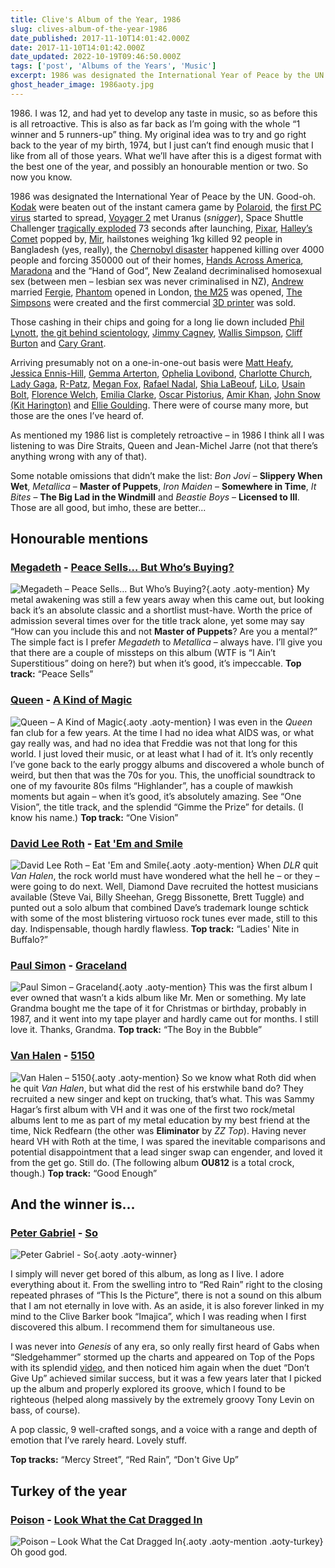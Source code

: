 ```yaml
---
title: Clive's Album of the Year, 1986
slug: clives-album-of-the-year-1986
date_published: 2017-11-10T14:01:42.000Z
date: 2017-11-10T14:01:42.000Z
date_updated: 2022-10-19T09:46:50.000Z
tags: ['post', 'Albums of the Years', 'Music']
excerpt: 1986 was designated the International Year of Peace by the UN. Good-oh.
ghost_header_image: 1986aoty.jpg
---
```


1986\. I was 12, and had yet to develop any taste in music, so as before this is all retroactive. This is also as far back as I’m going with the whole “1 winner and 5 runners-up” thing. My original idea was to try and go right back to the year of my birth, 1974, but I just can’t find enough music that I like from all of those years. What we’ll have after this is a digest format with the best one of the year, and possibly an honourable mention or two. So now you know.

1986 was designated the International Year of Peace by the UN. Good-oh. [Kodak](https://en.m.wikipedia.org/wiki/Kodak) were beaten out of the instant camera game by [Polaroid](https://en.m.wikipedia.org/wiki/Polaroid_Corporation), the [first PC virus](https://en.m.wikipedia.org/wiki/Brain_(computer_virus)) started to spread, [Voyager 2](https://en.m.wikipedia.org/wiki/Voyager_2) met Uranus (*snigger*), Space Shuttle Challenger [tragically exploded](https://en.m.wikipedia.org/wiki/Space_Shuttle_Challenger_disaster) 73 seconds after launching, [Pixar](https://en.m.wikipedia.org/wiki/Pixar), [Halley’s Comet](https://en.m.wikipedia.org/wiki/Halley%27s_Comet) popped by, [Mir](https://en.m.wikipedia.org/wiki/Mir), hailstones weighing 1kg killed 92 people in Bangladesh (yes, really), the [Chernobyl disaster](https://en.m.wikipedia.org/wiki/Chernobyl_disaster) happened killing over 4000 people and forcing 350000 out of their homes, [Hands Across America](https://en.m.wikipedia.org/wiki/Hands_Across_America), [Maradona](https://en.m.wikipedia.org/wiki/Diego_Maradona) and the “Hand of God”, New Zealand decriminalised homosexual sex (between men – lesbian sex was never criminalised in NZ), [Andrew](https://en.m.wikipedia.org/wiki/Prince_Andrew,_Duke_of_York) married [Fergie](https://en.m.wikipedia.org/wiki/Sarah,_Duchess_of_York), [Phantom](https://en.m.wikipedia.org/wiki/The_Phantom_of_the_Opera_(1986_musical)) opened in London, [the M25](https://en.m.wikipedia.org/wiki/M25_motorway) was opened, [The Simpsons](https://en.m.wikipedia.org/wiki/The_Simpsons) were created and the first commercial [3D printer](https://en.m.wikipedia.org/wiki/3D_printer) was sold.

Those cashing in their chips and going for a long lie down included [Phil Lynott](https://en.m.wikipedia.org/wiki/Phil_Lynott), [the git behind scientology](https://en.m.wikipedia.org/wiki/L._Ron_Hubbard), [Jimmy Cagney](https://en.m.wikipedia.org/wiki/James_Cagney), [Wallis Simpson](https://en.m.wikipedia.org/wiki/Wallis_Simpson), [Cliff Burton](https://en.m.wikipedia.org/wiki/Cliff_Burton) and [Cary Grant](https://en.m.wikipedia.org/wiki/Cary_Grant).

Arriving presumably not on a one-in-one-out basis were [Matt Heafy](https://en.m.wikipedia.org/wiki/Matt_Heafy), [Jessica Ennis-Hill](https://en.m.wikipedia.org/wiki/Jessica_Ennis-Hill), [Gemma Arterton](https://en.m.wikipedia.org/wiki/Gemma_Arterton), [Ophelia Lovibond](https://en.m.wikipedia.org/wiki/Ophelia_Lovibond), [Charlotte Church](https://en.m.wikipedia.org/wiki/Charlotte_Church), [Lady Gaga](https://en.m.wikipedia.org/wiki/Lady_Gaga), [R-Patz](https://en.m.wikipedia.org/wiki/Robert_Pattinson), [Megan Fox](https://en.m.wikipedia.org/wiki/Megan_Fox), [Rafael Nadal](https://en.m.wikipedia.org/wiki/Rafael_Nadal), [Shia LaBeouf](https://en.m.wikipedia.org/wiki/Shia_LaBeouf), [LiLo](https://en.m.wikipedia.org/wiki/Lindsay_Lohan), [Usain Bolt](https://en.m.wikipedia.org/wiki/Usain_Bolt), [Florence Welch](https://en.m.wikipedia.org/wiki/Florence_Welch), [Emilia Clarke](https://en.m.wikipedia.org/wiki/Emilia_Clarke), [Oscar Pistorius](https://en.m.wikipedia.org/wiki/Oscar_Pistorius), [Amir Khan](https://en.m.wikipedia.org/wiki/Amir_Khan_(boxer)), [John Snow (Kit Harington)](https://en.m.wikipedia.org/wiki/Kit_Harington) and [Ellie Goulding](https://en.m.wikipedia.org/wiki/Ellie_Goulding). There were of course many more, but those are the ones I’ve heard of.

As mentioned my 1986 list is completely retroactive – in 1986 I think all I was listening to was Dire Straits, Queen and Jean-Michel Jarre (not that there’s anything wrong with any of that).

Some notable omissions that didn’t make the list: *Bon Jovi* – **Slippery When Wet**, *Metallica* – **Master of Puppets**, *Iron Maiden* – **Somewhere in Time**, *It Bites* – **The Big Lad in the Windmill** and *Beastie Boys* – **Licensed to Ill**. Those are all good, but imho, these are better...

## Honourable mentions

### [Megadeth](https://www.megadeth.com/) - [Peace Sells… But Who’s Buying?](https://www.amazon.co.uk/Peace-Sells-But-Whos-Buying/dp/B000002U9U/)

![Megadeth – Peace Sells… But Who’s Buying?](/public/images/2025/02/peace-sells.jpg){.aoty .aoty-mention} My metal awakening was still a few years away when this came out, but looking back it’s an absolute classic and a shortlist must-have. Worth the price of admission several times over for the title track alone, yet some may say “How can you include this and not **Master of Puppets**? Are you a mental?” The simple fact is I prefer *Megadeth* to *Metallica* – always have. I’ll give you that there are a couple of missteps on this album (WTF is “I Ain’t Superstitious” doing on here?) but when it’s good, it’s impeccable. **Top track:** “Peace Sells”

### [Queen](http://www.queenonline.com/) - [A Kind of Magic](https://www.amazon.co.uk/Kind-Magic-2011-Remaster/dp/B005HAPP58/)

![Queen – A Kind of Magic](/public/images/2025/02/magic.jpg){.aoty .aoty-mention} I was even in the *Queen* fan club for a few years. At the time I had no idea what AIDS was, or what gay really was, and had no idea that Freddie was not that long for this world. I just loved their music, or at least what I had of it. It’s only recently I’ve gone back to the early proggy albums and discovered a whole bunch of weird, but then that was the 70s for you. This, the unofficial soundtrack to one of my favourite 80s films “Highlander”, has a couple of mawkish moments but again – when it’s good, it’s absolutely amazing. See “One Vision”, the title track, and the splendid “Gimme the Prize” for details. (I know his name.) **Top track:** “One Vision”

### [David Lee Roth](https://davidleeroth.com/) - [Eat 'Em and Smile](https://www.amazon.co.uk/Eat-Smile-David-Lee-Roth/dp/B004X16Q8M/)

![David Lee Roth – Eat 'Em and Smile](/public/images/2025/02/dlr-eeas.jpg){.aoty .aoty-mention} When *DLR* quit *Van Halen*, the rock world must have wondered what the hell he – or they – were going to do next. Well, Diamond Dave recruited the hottest musicians available (Steve Vai, Billy Sheehan, Gregg Bissonette, Brett Tuggle) and punted out a solo album that combined Dave’s trademark lounge schtick with some of the most blistering virtuoso rock tunes ever made, still to this day. Indispensable, though hardly flawless. **Top track:** “Ladies' Nite in Buffalo?”

### [Paul Simon](http://www.paulsimon.com/) - [Graceland](https://www.amazon.co.uk/Graceland-Paul-Simon/dp/B0085EDJTC/)

![Paul Simon – Graceland](/public/images/2025/02/ps-g.jpg){.aoty .aoty-mention} This was the first album I ever owned that wasn’t a kids album like Mr. Men or something. My late Grandma bought me the tape of it for Christmas or birthday, probably in 1987, and it went into my tape player and hardly came out for months. I still love it. Thanks, Grandma. **Top track:** “The Boy in the Bubble”

### [Van Halen](http://www.van-halen.com/) - [5150](https://www.amazon.co.uk/5150-Van-Halen/dp/B002CNY2YS/)

![Van Halen – 5150](/public/images/2025/02/5150.jpg){.aoty .aoty-mention} So we know what Roth did when he quit *Van Halen*, but what did the rest of his erstwhile band do? They recruited a new singer and kept on trucking, that’s what. This was Sammy Hagar’s first album with VH and it was one of the first two rock/metal albums lent to me as part of my metal education by my best friend at the time, Nick Redfearn (the other was **Eliminator** by *ZZ Top*). Having never heard VH with Roth at the time, I was spared the inevitable comparisons and potential disappointment that a lead singer swap can engender, and loved it from the get go. Still do. (The following album **OU812** is a total crock, though.) **Top track:** “Good Enough”

## And the winner is…

### [Peter Gabriel](http://www.petergabriel.com/) - [So](https://www.amazon.co.uk/So-Remastered-Peter-Gabriel/dp/B00RK6SDG0/)

![Peter Gabriel - So](/public/images/2017/11/MI0003431369.jpg){.aoty .aoty-winner}

I simply will never get bored of this album, as long as I live. I adore everything about it. From the swelling intro to “Red Rain” right to the closing repeated phrases of “This Is the Picture”, there is not a sound on this album that I am not eternally in love with. As an aside, it is also forever linked in my mind to the Clive Barker book “Imajica”, which I was reading when I first discovered this album. I recommend them for simultaneous use.

I was never into *Genesis* of any era, so only really first heard of Gabs when “Sledgehammer” stormed up the charts and appeared on Top of the Pops with its splendid [video](https://www.youtube.com/watch?v=g93mz_eZ5N4), and then noticed him again when the duet “Don’t Give Up” achieved similar success, but it was a few years later that I picked up the album and properly explored its groove, which I found to be righteous (helped along massively by the extremely groovy Tony Levin on bass, of course).

A pop classic, 9 well-crafted songs, and a voice with a range and depth of emotion that I’ve rarely heard. Lovely stuff.

**Top tracks:** “Mercy Street”, “Red Rain”, “Don't Give Up”

## Turkey of the year

### [Poison](https://www.poisonofficial.com/) - [Look What the Cat Dragged In](https://www.amazon.co.uk/Look-What-Cat-Dragged-Anniversary/dp/B001ILT3SK)

![Poison – Look What the Cat Dragged In](/public/images/2025/02/jesus-christ-look-at-those-arseholes.jpg){.aoty .aoty-mention .aoty-turkey} Oh good god.
